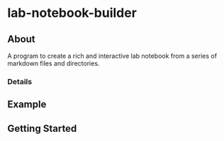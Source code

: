 # lab-notebook-builder

## About

A program to create a rich and interactive lab notebook from a series of markdown files and directories.

### Details


## Example

## Getting Started
